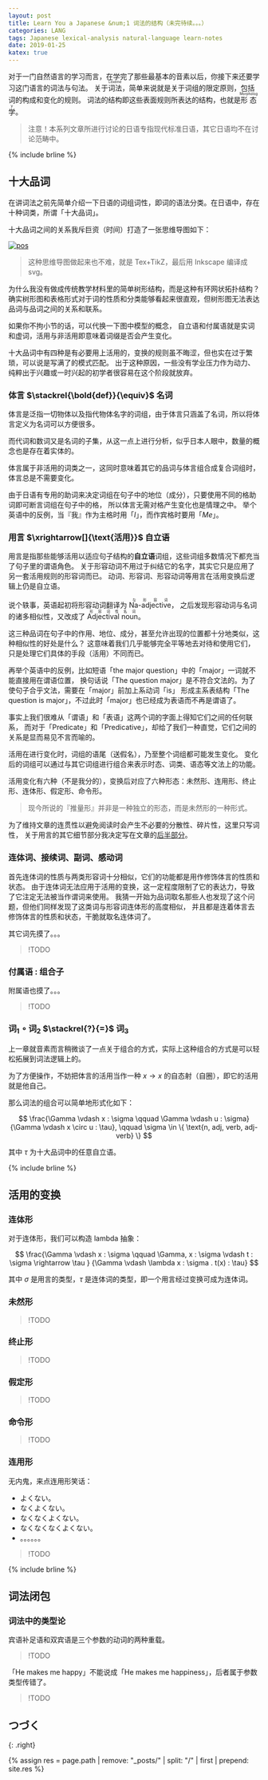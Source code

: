 ```yaml
---
layout: post
title: Learn You a Japanese &num;1 词法的结构（未完待续。。。）
categories: LANG
tags: Japanese lexical-analysis natural-language learn-notes
date: 2019-01-25
katex: true
---
```


对于一门自然语言的学习而言，在学完了那些最基本的音素以后，你接下来还要学习这门语言的词法与句法。
关于<ruby>词法<rt>Lexeme</rt></ruby>，简单来说就是关于词组的限定原则，包括词的构成和变化的规则。
词法的结构即这些表面规则所表达的结构，也就是<ruby>形态学<rt>Morphology</rt></ruby>。

> 注意！本系列文章所进行讨论的日语专指现代标准日语，其它日语均不在讨论范畴中。

{% include brline %}

## 十大品词

在讲词法之前先简单介绍一下日语的词组词性，即词的语法分类。在日语中，存在十种词类，所谓「十大品词」。

十大品词之间的关系我斥巨资（时间）打造了一张思维导图如下：

[![pos]][pos]

> 这种思维导图做起来也不难，就是 Tex+TikZ，最后用 Inkscape 编译成 svg。

为什么我没有做成传统教学材料里的简单树形结构，而是这种有环网状拓扑结构？
确实树形图和表格形式对于词的性质和分类能够看起来很直观，但树形图无法表达品词与品词之间的关系和联系。

如果你不拘小节的话，可以代换一下图中模型的概念，
自立语和付属语就是实词和虚词，活用与非活用即意味着词缀是否会产生变化。

十大品词中有四种是有必要用上活用的，变换的规则虽不晦涩，但也实在过于繁琐，可以说是写满了的模式匹配。
出于这种原因，一些没有学业压力作为动力、纯粹出于兴趣或一时兴起的初学者很容易在这个阶段就放弃。

### __体言 $\stackrel{\bold{def}}{\equiv}$ 名词__

体言是泛指一切物体以及指代物体名字的词组，由于体言只涵盖了名词，所以将体言定义为名词可以方便很多。

而代词和数词又是名词的子集，从这一点上进行分析，似乎日本人眼中，数量的概念也是存在着实体的。

体言属于非活用的词类之一，这同时意味着其它的品词与体言组合成复合词组时，体言总是不需要变化。

由于日语有专用的助词来决定词组在句子中的地位（成分），只要使用不同的格助词即可断言词组在句子中的格，
所以体言无需对格产生变化也是情理之中。
举个英语中的反例，当『我』作为主格时用「_I_」，而作宾格时要用「_Me_」。

### __用言 $\xrightarrow[]{\text{活用}}$ 自立语__

用言是指那些能够活用以适应句子结构的**自立语**词组，这些词组多数情况下都充当了句子里的谓语角色。
关于形容动词不用过于纠结它的名字，其实它只是应用了另一套活用规则的形容词而已。
动词、形容词、形容动词等用言在活用变换后逻辑上仍是自立语。

说个轶事，英语起初将形容动词翻译为 <ruby>Na-adjective<rt>な形容词</rt></ruby>，
之后发现形容动词与名词的诸多相似性，又改成了 <ruby>Adjectival noun<rt>形容词性名词</rt></ruby>。

这三种品词在句子中的作用、地位、成分，甚至允许出现的位置都十分地类似，这种相似性的好处是什么？
这意味着我们几乎能够完全平等地去对待和使用它们，只是处理它们具体的手段（活用）不同而已。

再举个英语中的反例，比如短语「the major question」中的「major」一词就不能直接用在谓语位置，
换句话说「The question major」是不符合文法的。为了使句子合乎文法，需要在「major」前加上系动词「is」
形成主系表结构「The question is major」，不过此时「major」也已经成为表语而不再是谓语了。

事实上我们很难从「谓语」和「表语」这两个词的字面上得知它们之间的任何联系，
而对于「Predicate」和「Predicative」，却给了我们一种直觉，它们之间的关系是显而易见不言而喻的。

活用在进行变化时，词组的语尾（送假名），乃至整个词组都可能发生变化。
变化后的词组可以通过与其它词组进行组合来表示时态、词类、语态等文法上的功能。

活用变化有六种（不是我分的），变换后对应了六种形态：未然形、连用形、终止形、连体形、假定形、命令形。

> 现今所说的『推量形』并非是一种独立的形态，而是未然形的一种形式。

为了维持文章的连贯性以避免阅读时会产生不必要的分散性、碎片性，这里只写词性，
关于用言的其它细节部分我决定写在文章的[后半部分](#活用的变换)。

### __连体词、接续词、副词、感动词__

首先连体词的性质与两类形容词十分相似，它们的功能都是用作修饰体言的性质和状态。
由于连体词无法应用于活用的变换，这一定程度限制了它的表达力，导致了它注定无法被当作谓词来使用。
我猜一开始为品词取名那些人也发现了这个问题，但他们同样发现了这类词与形容词连体形的高度相似，
并且都是连着体言去修饰体言的性质和状态，干脆就取名连体词了。

其它词先摸了。。。

> !TODO

### __付属语 $:$ 组合子__

附属语也摸了。。。

> !TODO

### __词$_1$ $\circ$ 词$_2$ $\stackrel{?}{=}$ 词$_3$__

上一章就音素而言稍微谈了一点关于组合的方式，实际上这种组合的方式是可以轻松拓展到词法逻辑上的。

为了方便操作，不妨把体言的活用当作一种 $x \rightarrow x$ 的自态射（自圈），即它的活用就是他自己。

那么词法的组合可以简单地形式化如下：

$$
\frac{\Gamma \vdash x : \sigma \qquad \Gamma \vdash u : \sigma}{\Gamma \vdash x \circ u : \tau},
\qquad
\sigma \in \{ \text{n, adj, verb, adj-verb} \}
$$

其中 $\tau$ 为十大品词中的任意自立语。

{% include brline %}

## 活用的变换

### __连体形__

对于连体形，我们可以构造 lambda 抽象：

$$
\frac{\Gamma \vdash x : \sigma \qquad \Gamma, x : \sigma \vdash t : \sigma \rightarrow \tau }
     {\Gamma \vdash \lambda x : \sigma . t(x) : \tau}
$$

其中 $\sigma$ 是用言的类型，$\tau$ 是连体词的类型，即一个用言经过变换可成为连体词。

### __未然形__

> !TODO

### __终止形__

> !TODO

### __假定形__

> !TODO

### __命令形__

> !TODO

### __连用形__

无内鬼，来点连用形笑话：

- よくない。
- なくよくない。
- なくなくよくない。
- なくなくなくよくない。
- 。。。。。。

> !TODO

{% include brline %}

## 词法闭包

### __词法中的类型论__

宾语补足语和双宾语是三个参数的动词的两种重载。

> !TODO

「He makes me happy」不能说成「He makes me happiness」，后者属于参数类型传错了。

> !TODO

## つづく
{: .right}

{% assign res = page.path | remove: "_posts/" | split: "/" | first | prepend: site.res %}

[pos]: {{res}}/pos.svg
